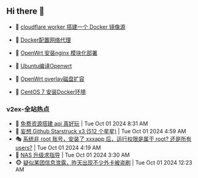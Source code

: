 ## Hi there 👋

<!--
**dkyg666/dkyg666** is a ✨ _special_ ✨ repository because its `README.md` (this file) appears on your GitHub profile.

Here are some ideas to get you started:

- 🔭 I’m currently working on ...
- 🌱 I’m currently learning ...
- 👯 I’m looking to collaborate on ...
- 🤔 I’m looking for help with ...
- 💬 Ask me about ...
- 📫 How to reach me: ...
- 😄 Pronouns: ...
- ⚡ Fun fact: ...
-->

<!-- BLOG-POST-LIST:START -->
- 🦩 [cloudflare worker 搭建一个 Docker 镜像源](http://blog.1996099.xyz/archives/cloudflare-worker-da-jian-yi-ge-docker-jing-xiang-zhan) 

- 🚦 [Docker配置网络代理](http://blog.1996099.xyz/archives/dockerpei-zhi-wang-luo-dai-li) 

- 🫶 [OpenWrt 安装nginx 模块化部署](http://blog.1996099.xyz/archives/openwrt-an-zhuang-nginx-mo-kuai-hua-bu-shu) 

- 🦄 [Ubuntu编译Openwrt](http://blog.1996099.xyz/archives/ubuntuzi-bian-yi-openwrt) 

- 🐻 [OpenWrt overlay磁盘扩容](http://blog.1996099.xyz/archives/openwrt-overlay) 

- 🤖 [CentOS 7 安装Docker环境](http://blog.1996099.xyz/archives/centos-docker) 
<!-- BLOG-POST-LIST:END -->

### v2ex-全站热点
<!-- v2ex:START -->
- 🥸 [免费资源搭建 api 真好玩](https://www.v2ex.com/t/1077284#reply0) | Tue Oct 01 2024 8:31 AM
- 🤗 [妄想 Github Starstruck x3 &lpar;512 个星星&rpar;](https://www.v2ex.com/t/1077262#reply2) | Tue Oct 01 2024 4:59 AM
- 🎭 [系统非 root 账号，安装了 xxxapp 后，运行权限是属于 root? 还是所有 users?](https://www.v2ex.com/t/1077260#reply4) | Tue Oct 01 2024 4:19 AM
- 🥷 [NAS 升级求指导](https://www.v2ex.com/t/1077248#reply3) | Tue Oct 01 2024 3:30 AM
- 🐵 [疑似某团信息泄露，昨天出现不少外卡被盗刷](https://www.v2ex.com/t/1077233#reply40) | Tue Oct 01 2024 12:23 AM<!-- v2ex:END -->

